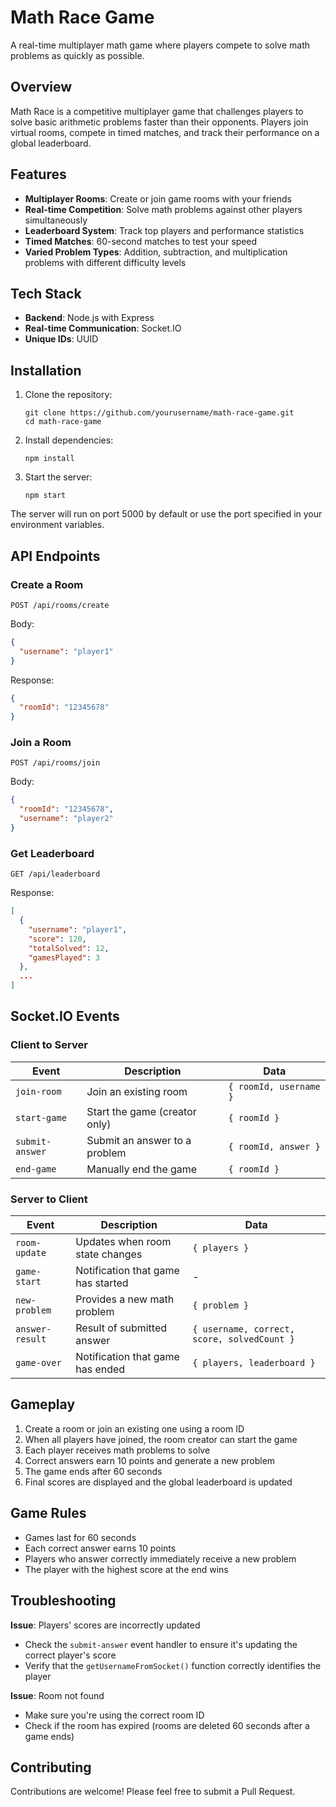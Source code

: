 # Math Race Game

A real-time multiplayer math game where players compete to solve math problems as quickly as possible.

## Overview

Math Race is a competitive multiplayer game that challenges players to solve basic arithmetic problems faster than their opponents. Players join virtual rooms, compete in timed matches, and track their performance on a global leaderboard.

## Features

- **Multiplayer Rooms**: Create or join game rooms with your friends
- **Real-time Competition**: Solve math problems against other players simultaneously
- **Leaderboard System**: Track top players and performance statistics
- **Timed Matches**: 60-second matches to test your speed
- **Varied Problem Types**: Addition, subtraction, and multiplication problems with different difficulty levels

## Tech Stack

- **Backend**: Node.js with Express
- **Real-time Communication**: Socket.IO
- **Unique IDs**: UUID

## Installation

1. Clone the repository:
   ```
   git clone https://github.com/yourusername/math-race-game.git
   cd math-race-game
   ```

2. Install dependencies:
   ```
   npm install
   ```

3. Start the server:
   ```
   npm start
   ```

The server will run on port 5000 by default or use the port specified in your environment variables.

## API Endpoints

### Create a Room
```
POST /api/rooms/create
```
Body:
```json
{
  "username": "player1"
}
```
Response:
```json
{
  "roomId": "12345678"
}
```

### Join a Room
```
POST /api/rooms/join
```
Body:
```json
{
  "roomId": "12345678",
  "username": "player2"
}
```

### Get Leaderboard
```
GET /api/leaderboard
```
Response:
```json
[
  {
    "username": "player1",
    "score": 120,
    "totalSolved": 12,
    "gamesPlayed": 3
  },
  ...
]
```

## Socket.IO Events

### Client to Server

| Event | Description | Data |
|-------|-------------|------|
| `join-room` | Join an existing room | `{ roomId, username }` |
| `start-game` | Start the game (creator only) | `{ roomId }` |
| `submit-answer` | Submit an answer to a problem | `{ roomId, answer }` |
| `end-game` | Manually end the game | `{ roomId }` |

### Server to Client

| Event | Description | Data |
|-------|-------------|------|
| `room-update` | Updates when room state changes | `{ players }` |
| `game-start` | Notification that game has started | - |
| `new-problem` | Provides a new math problem | `{ problem }` |
| `answer-result` | Result of submitted answer | `{ username, correct, score, solvedCount }` |
| `game-over` | Notification that game has ended | `{ players, leaderboard }` |

## Gameplay

1. Create a room or join an existing one using a room ID
2. When all players have joined, the room creator can start the game
3. Each player receives math problems to solve
4. Correct answers earn 10 points and generate a new problem
5. The game ends after 60 seconds
6. Final scores are displayed and the global leaderboard is updated

## Game Rules

- Games last for 60 seconds
- Each correct answer earns 10 points
- Players who answer correctly immediately receive a new problem
- The player with the highest score at the end wins

## Troubleshooting

**Issue**: Players' scores are incorrectly updated
- Check the `submit-answer` event handler to ensure it's updating the correct player's score
- Verify that the `getUsernameFromSocket()` function correctly identifies the player

**Issue**: Room not found
- Make sure you're using the correct room ID
- Check if the room has expired (rooms are deleted 60 seconds after a game ends)

## Contributing

Contributions are welcome! Please feel free to submit a Pull Request.

